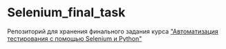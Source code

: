 # Selenium_final_task
Репозиторий для хранения финального задания курса 
["Автоматизация тестирования с помощью Selenium и Python"](https://stepik.org/course/575/)
